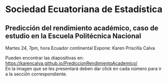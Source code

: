 # Sociedad Ecuatoriana de Estadística  

## Predicción del rendimiento académico, caso de estudio en la Escuela Politécnica Nacional 
Martes 24, 7pm, hora Ecuador continental
Expone: Karen Priscilla Calva

Pueden encontrar las diapositivas en: https://karencalva.github.io/PrediccionRendimientoAcademico/  
En la imagen que se les presentará deben dar click en cada número para ir a la sección correspondiente.
